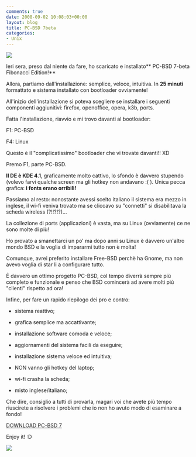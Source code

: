 ```yaml
---
comments: true
date: 2008-09-02 10:08:03+00:00
layout: blog
title: PC-BSD 7beta
categories:
- Unix
---
```


[![](http://www.allfreeportal.com/imghost/thumbs/555102relax9.png)](http://www.allfreeportal.com/imghost/viewer.php?id=555102relax9.png)



Ieri sera, preso dal niente da fare, ho scaricato e installato** PC-BSD 7-beta Fibonacci Edition!**

Allora, partiamo dall'installazione: semplice, veloce, intuitiva. In **25 minuti** formattato e sistema installato con bootloader ovviamente!

All'inizio dell'installazione si poteva scegliere se installare i seguenti componenti aggiunitivi: firefox, openoffice, opera, k3b, ports.

Fatta l'installazione, riavvio e mi trovo davanti al bootloader:


F1: PC-BSD




F4: Linux




Questo è il "complicatissimo" bootloader che vi trovate davanti!! XD




Premo F1, parte PC-BSD.




**Il DE è KDE 4.1**, graficamente molto cattivo, lo sfondo è davvero stupendo (volevo farvi qualche screen ma gli hotkey non andavano :( ). Unica pecca grafica: **i fonts erano orribili!**




Passiamo al resto: nonostante avessi scelto italiano il sistema era mezzo in inglese, il wi-fi veniva trovato ma se cliccavo su "connetti" si disabilitava la scheda wireless (?!!?!?)...




La collezione di ports (applicazioni) è vasta, ma su Linux (ovviamente) ce ne sono molte di più!




Ho provato a smanettarci un po' ma dopo anni su Linux è davvero un'altro mondo BSD e la voglia di impararmi tutto non è molta!




Comunque, avrei preferito installare Free-BSD perchè ha Gnome, ma non avevo voglia di star li a configurare tutto.




È davvero un ottimo progetto PC-BSD, col tempo diverrà sempre più completo e funzionale e penso che BSD comincerà ad avere molti più "clienti" rispetto ad ora!




Infine, per fare un rapido riepilogo dei pro e contro:






	
  * sistema reattivo;

	
  * grafica semplice ma accattivante;

	
  * installazione software comoda e veloce;

	
  * aggiornamenti del sistema facili da eseguire;

	
  * installazione sistema veloce ed intuitiva;

	
  * NON vanno gli hotkey del laptop;

	
  * wi-fi crasha la scheda;

	
  * misto inglese/italiano;


Che dire, consiglio a tutti di provarla, magari voi che avete più tempo riuscirete a risolvere i problemi che io non ho avuto modo di esaminare a fondo!

[DOWNLOAD PC-BSD 7](http://www.pcbsd.org/content/view/69/11/)

Enjoy it! :D

[![](http://www.allfreeportal.com/imghost/thumbs/427172pcbsd7beta1.png)](http://www.allfreeportal.com/imghost/viewer.php?id=427172pcbsd7beta1.png)
